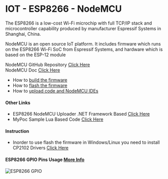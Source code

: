 
# IOT - ESP8266 - NodeMCU
The ESP8266 is a low-cost Wi-Fi microchip with full TCP/IP stack and microcontroller capability produced by manufacturer Espressif Systems in Shanghai, China.

NodeMCU is an open source IoT platform. It includes firmware which runs on the ESP8266 Wi-Fi SoC from Espressif Systems, and hardware which is based on the ESP-12 module

NodeMCU GitHub Repository [Click Here](https://github.com/nodemcu/nodemcu-firmware)
\
NodeMCU Doc [Click Here](https://nodemcu.readthedocs.io/en/master/)
- How to [build the firmware](https://nodemcu.readthedocs.io/en/master/en/build/)
- How to [flash the firmware](https://nodemcu.readthedocs.io/en/master/en/flash/)
- How to [upload code and NodeMCU IDEs](https://nodemcu.readthedocs.io/en/master/en/upload/)

#### Other Links
- ESP8266 NodeMCU Uploader .NET Framework Based [Click Here](https://github.com/JeffCost/ESP8266_Lua_Uploader)
- MyPoc Sample Lua Based Code [Click Here](https://github.com/anandnandagiri/MyPOC/tree/master/IOT/ESP8266_NodeMCU/Lua_SampleCode)
#### Instruction
- Inorder to use flash the firmware in Windows/Linux you need to install CP2102 Drivers [Click Here](https://www.silabs.com/products/development-tools/software/usb-to-uart-bridge-vcp-drivers)
#### ESP8266 GPIO Pins Usage [More Info](https://nodemcu.readthedocs.io/en/master/modules/gpio/)
![ESP8266 GPIO](https://github.com/anandnandagiri/MyPOC/raw/master/ReadMe/Images/IOT_ESP8266_GPIO.png "ESP8266 GPIO")
